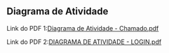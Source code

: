 ## Diagrama de Atividade


Link do PDF 1:[Diagrama de Atividade - Chamado.pdf](https://github.com/samuelllopes/Projeto-Fix-IT/files/9956049/Diagrama.de.Atividade.-.Chamado.pdf)

Link do PDF 2:[DIAGRAMA DE ATIVIDADE - LOGIN.pdf](https://github.com/samuelllopes/Projeto-Fix-IT/files/9956052/DIAGRAMA.DE.ATIVIDADE.-.LOGIN.pdf)
